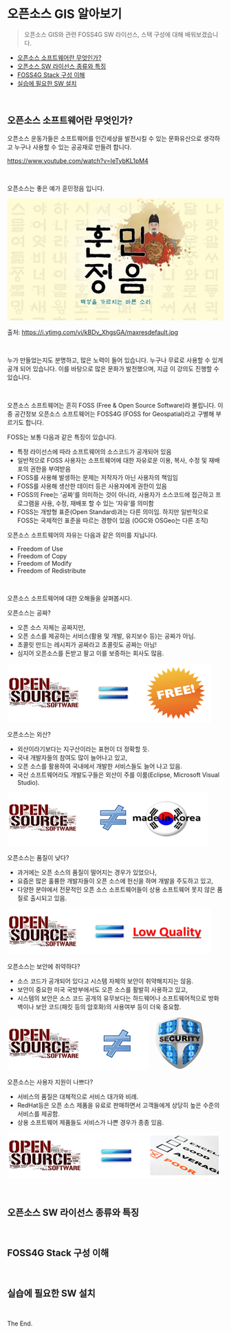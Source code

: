 # 오픈소스 GIS 알아보기

> 오픈소스 GIS와 관련 FOSS4G SW 라이선스, 스택 구성에 대해 배워보겠습니다.

- [오픈소스 소프트웨어란 무엇인가?](#오픈소스-소프트웨어란-무엇인가?)
- [오픈소스 SW 라이선스 종류와 특징](#오픈소스-SW-라이선스-종류와-특징)
- [FOSS4G Stack 구성 이해](#FOSS4G-Stack-구성-이해)
- [실습에 필요한 SW 설치](#실습에-필요한-SW-설치)

<br/>

## 오픈소스 소프트웨어란 무엇인가?

오픈소스 운동가들은 소프트웨어를 인간세상을 발전시킬 수 있는 문화유산으로 생각하고 누구나 사용할 수 있는 공공재로 만들려 합니다.

https://www.youtube.com/watch?v=IeTybKL1pM4

<br/>


오픈소스는 좋은 예가 훈민정음 입니다.

![](img/2023-01-27-13-47-40.png)

출처: https://i.ytimg.com/vi/kBDv_XhgsGA/maxresdefault.jpg

<br/>

누가 만들었는지도 분명하고, 많은 노력이 들어 있습니다. 누구나 무료로 사용할 수 있게 공개 되어 있습니다. 이를 바탕으로 많은 문화가 발전했으며, 지금 이 강의도 진행할 수 있습니다.

<br/>

오픈소스 소프트웨어는 흔히 FOSS (Free & Open Source Software)라 불립니다.
이 중 공간정보 오픈소스 소프트웨어는 FOSS4G (FOSS for Geospatial)라고 구별해 부르기도 합니다.

FOSS는 보통 다음과 같은 특징이 있습니다.
-	특정 라이선스에 따라 소프트웨어의 소스코드가 공개되어 있음
-	일반적으로 FOSS 사용자는 소프트웨어에 대한 자유로운 이용, 복사, 수정 및 재배포의 권한을 부여받음
-	FOSS를 사용해 발생하는 문제는 저작자가 아닌 사용자의 책임임
-	FOSS를 사용해 생산한 데이터 등은 사용자에게 권한이 있음
-	FOSS의 Free는 ‘공짜’를 의미하는 것이 아니라, 사용자가 소스코드에 접근하고 프로그램을 사용, 수정, 재배포 할 수 있는 ‘자유’를 의미함
-	FOSS는 개방형 표준(Open Standard)과는 다른 의미임. 하지만 일반적으로 FOSS는 국제적인 표준을 따르는 경향이 있음 (OGC와 OSGeo는 다른 조직)

오픈소스 소프트웨어의 자유는 다음과 같은 의미를 지닙니다.
-	Freedom of Use
-	Freedom of Copy
-	Freedom of Modify
-	Freedom of Redistribute

<br/>

오픈소스 소프트웨어에 대한 오해들을 살펴봅시다.

오픈소스는 공짜?
-	오픈 소스 자체는 공짜지만,
-	오픈 소스를 제공하는 서비스(활용 및 개발, 유지보수 등)는 공짜가 아님.
-	초콜릿 만드는 레시피가 공짜라고 초콜릿도 공짜는 아님!
-	심지어 오픈소스를 돈받고 팔고 이를 보증하는 회사도 많음.

![](img/2023-01-27-14-04-34.png)


오픈소스는 외산?
-	외산이라기보다는 지구산이라는 표현이 더 정확할 듯.
-	국내 개발자들의 참여도 많이 늘어나고 있고,
-	오픈 소스를 활용하여 국내에서 개발한 서비스들도 늘어 나고 있음.
-	국산 소프트웨어라도 개발도구들은 외산이 주를 이룸(Eclipse, Microsoft Visual Studio).

![](img/2023-01-27-14-05-18.png)


오픈소스는 품질이 낮다?
-	과거에는 오픈 소스의 품질이 떨어지는 경우가 있었으나,
-	요즘은 많은 훌륭한 개발자들이 오픈 소스에 헌신을 하며 개발을 주도하고 있고,
-	다양한 분야에서 전문적인 오픈 소스 소프트웨어들이 상용 소프트웨어 못지 않은 품질로 출시되고 있음.

![](img/2023-01-27-14-06-14.png)


오픈소스는 보안에 취약하다?
-	소스 코드가 공개되어 있다고 시스템 자체의 보안이 취약해지지는 않음.
-	보안이 중요한 미국 국방부에서도 오픈 소스를 활발히 사용하고 있고,
-	시스템의 보안은 소스 코드 공개의 유무보다는 하드웨어나 소프트웨어적으로 방화벽이나 보안 코드(패킷 등의 암호화)의 사용여부 등이 더욱 중요함.

![](img/2023-01-27-14-07-07.png)


오픈소스는 사용자 지원이 나쁘다?
-	서비스의 품질은 대체적으로 서비스 대가와 비례.
-	RedHat등은 오픈 소스 제품을 유료로 판매하면서 고객들에게 상당히 높은 수준의 서비스를 제공함.
-	상용 소프트웨어 제품들도 서비스가 나쁜 경우가 종종 있음.

![](img/2023-01-27-14-07-16.png)






<br/>

## 오픈소스 SW 라이선스 종류와 특징




<br/>



## FOSS4G Stack 구성 이해





<br/>



## 실습에 필요한 SW 설치




<br/>


The End.